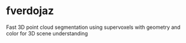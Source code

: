 # fverdojaz
Fast 3D point cloud segmentation using supervoxels with geometry and color for 3D scene understanding
